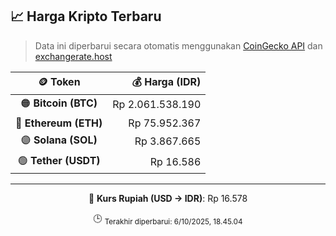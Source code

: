

<!-- HARGA_KRIPTO -->
## 📈 Harga Kripto Terbaru

> Data ini diperbarui secara otomatis menggunakan [CoinGecko API](https://www.coingecko.com/) dan [exchangerate.host](https://exchangerate.host/)

<div align="center">

| 🪙 Token | 💰 Harga (IDR) |
|:------:|---------------:|
| 🟠 **Bitcoin (BTC)**   | Rp 2.061.538.190 |
| 🔵 **Ethereum (ETH)**  | Rp 75.952.367 |
| 🟣 **Solana (SOL)**    | Rp 3.867.665 |
| 🟢 **Tether (USDT)**   | Rp 16.586 |

---

💱 **Kurs Rupiah (USD → IDR)**: Rp 16.578

🕒 <sub>Terakhir diperbarui: 6/10/2025, 18.45.04</sub>

</div>
<!-- /HARGA_KRIPTO -->